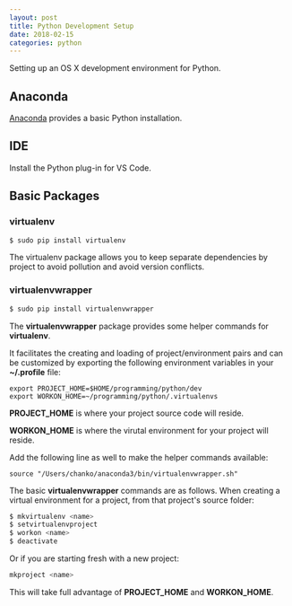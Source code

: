 ```yaml
---
layout: post
title: Python Development Setup
date: 2018-02-15
categories: python
---
```


Setting up an OS X development environment for Python.

## Anaconda

[Anaconda](https://www.anaconda.com/download/#macos) provides a basic Python installation.

## IDE

Install the Python plug-in for VS Code.

## Basic Packages

### virtualenv

```bash
$ sudo pip install virtualenv
```

The virtualenv package allows you to keep separate dependencies by project to avoid pollution and avoid version conflicts.

### virtualenvwrapper

```bash
$ sudo pip install virtualenvwrapper
```

The **virtualenvwrapper** package provides some helper commands for **virtualenv**.

It facilitates the creating and loading of project/environment pairs and can be customized by exporting the following environment variables in your **~/.profile** file:

```
export PROJECT_HOME=$HOME/programming/python/dev
export WORKON_HOME=~/programming/python/.virtualenvs
```

**PROJECT_HOME** is where your project source code will reside.

**WORKON_HOME** is where the virutal environment for your project will reside.

Add the following line as well to make the helper commands available:

```
source "/Users/chanko/anaconda3/bin/virtualenvwrapper.sh"
```

The basic **virtualenvwrapper** commands are as follows.  When creating a virtual environment for a project, from that project's source folder:

```bash
$ mkvirtualenv <name> 
$ setvirtualenvproject
$ workon <name>
$ deactivate
```

Or if you are starting fresh with a new project:

```bash
mkproject <name> 
```

This will take full advantage of **PROJECT_HOME** and **WORKON_HOME**.



